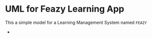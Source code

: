 # UML for Feazy Learning App

This a simple model for a Learning Management System named `FEAZY`

-
